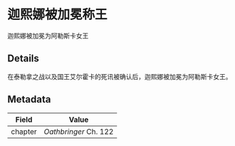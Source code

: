 # 迦熙娜被加冕称王
迦熙娜被加冕为阿勒斯卡女王

## Details
在泰勒拿之战以及国王艾尔霍卡的死讯被确认后，迦熙娜被加冕为阿勒斯卡女王。

## Metadata
| Field | Value |
| ----- | ----- |
| chapter | *Oathbringer* Ch. 122 |
